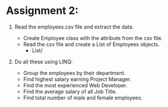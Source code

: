 # Assignment 2:

1. Read the employees.csv file and extract the data.
	- Create Employee class with the attribute from the csv file.
	- Read the csv file and create a List of Employees objects.
		- List/<Employee/>

2. Do all these using LINQ:
	- Group the employees by their department.
	- Find highest salary earning Project Manager.
	- Find the most experienced Web Developer.
	- Find the average salary of all Job Title.
	- Find total number of male and female employees.
